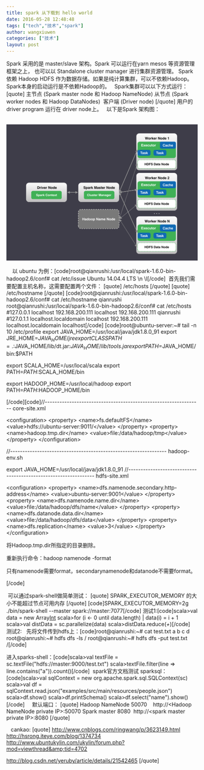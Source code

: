 ```yaml
---
title: spark 从下载到 hello world
date: 2016-05-28 12:48:48
tags: ["tech","技术","spark"]
author: wangxiuwen
categories: ["技术"]
layout: post
---
```


Spark 采用的是 master/slave 架构。Spark 可以运行在yarn mesos 等资源管理框架之上， 也可以以 Standalone cluster manager 进行集群资源管理。
Spark 依赖 Hadoop HDFS 作为数据存储。如果是纯计算集群，可以不依赖Hadoop。Spark本身的启动运行是不依赖Hadoop的。
 
Spark集群可以以下方式运行：
[quote]
主节点 (Spark master node 和 Hadoop NameNode)
从节点 (Spark worker nodes 和 Hadoop DataNodes) 
客户端 (Driver node)
[/quote]
用户的 driver program 运行在 driver node上。
 
以下是Spark 架构图：

 ![41fe6e1c96959fbcb9bc4121b05281e0.png](/images/30245061effef34a0f279e8c5391f4e3.png)

 
 
以 ubuntu 为例：[code]root@qianrushi:/usr/local/spark-1.6.0-bin-hadoop2.6/conf# cat /etc/issue
Ubuntu 14.04.4 LTS \n \l[/code]
 首先我们需要配置主机名称，这需要配置两个文件：
[quote]
/etc/hosts
[/quote]
[quote]
/etc/hostname
[/quote]
[code]root@qianrushi:/usr/local/spark-1.6.0-bin-hadoop2.6/conf# cat /etc/hostname
qianrushi
root@qianrushi:/usr/local/spark-1.6.0-bin-hadoop2.6/conf# cat /etc/hosts
#127.0.0.1 localhost
192.168.200.111 localhost
192.168.200.111 qianrushi
#127.0.1.1    localhost.localdomain    localhost
192.168.200.111    localhost.localdomain    localhost[/code] [code]root@ubuntu-server:~# tail -n 10 /etc/profile
export JAVA_HOME=/usr/local/java/jdk1.8.0_91
export JRE_HOME=$JAVA_HOME/jre
export CLASSPATH=.:$JAVA_HOME/lib/dt.jar:$JAVA_HOME/lib/tools.jar
export PATH=$JAVA_HOME/bin:$PATH

export SCALA_HOME=/usr/local/scala
export PATH=$PATH:$SCALA_HOME/bin

export HADOOP_HOME=/usr/local/hadoop
export PATH=$PATH:$HADOOP_HOME/bin

[/code][code]//----------------------------------------------------------------
core-site.xml

&lt;configuration&gt;
   &lt;property&gt;
        &lt;name&gt;fs.defaultFS&lt;/name&gt;
        &lt;value&gt;hdfs://ubuntu-server:9011/&lt;/value&gt;
    &lt;/property&gt;
    &lt;property&gt;
         &lt;name&gt;hadoop.tmp.dir&lt;/name&gt;
         &lt;value&gt;file:/data/hadoop/tmp&lt;/value&gt;
    &lt;/property&gt;
&lt;/configuration&gt;

//----------------------------------------------------------------
hadoop-env.sh 

export JAVA_HOME=/usr/local/java/jdk1.8.0_91
//----------------------------------------------------------------
hdfs-site.xml

&lt;configuration&gt;
   &lt;property&gt;
        &lt;name&gt;dfs.namenode.secondary.http-address&lt;/name&gt;
        &lt;value&gt;ubuntu-server:9001&lt;/value&gt;
    &lt;/property&gt;
    &lt;property&gt;
        &lt;name&gt;dfs.namenode.name.dir&lt;/name&gt;
        &lt;value&gt;file:/data/hadoop/dfs/name&lt;/value&gt;
    &lt;/property&gt;
    &lt;property&gt;
        &lt;name&gt;dfs.datanode.data.dir&lt;/name&gt;
        &lt;value&gt;file:/data/hadoop/dfs/data&lt;/value&gt;
    &lt;/property&gt;
    &lt;property&gt;
        &lt;name&gt;dfs.replication&lt;/name&gt;
        &lt;value&gt;3&lt;/value&gt;
    &lt;/property&gt;
&lt;/configuration&gt;


将Hadoop.tmp.dir所指定的目录删除。

重新执行命令：hadoop namenode -format

只有namenode需要format，secondarynamenode和datanode不需要format。







[/code]


 可以通过spark-shell做简单测试：
[quote]
SPARK_EXECUTOR_MEMORY 的大小不能超过节点可用内存
[/quote]
[code]SPARK_EXECUTOR_MEMORY=2g ./bin/spark-shell --master spark://master:7077[/code]
测试1:[code]scala&gt;val data = new Array[Int](1000000)
scala&gt;for (i &lt;- 0 until data.length)
      | data(i) = i + 1
scala&gt;val distData = sc.parallelize(data)
scala&gt;distData.reduce(_+_)[/code]
 
测试2:
 
先将文件传到hdfs上：[code]root@qianrushi:~# cat test.txt
a
b
c
d
root@qianrushi:~# hdfs dfs -ls /
root@qianrushi:~# hdfs dfs -put test.txt /[/code]

进入sparks-shell：[code]scala&gt;val textFile = sc.textFile(&quot;hdfs://master:9000/test.txt&quot;)
scala&gt;textFile.filter(line =&gt; line.contains(&quot;a&quot;)).count()[/code]
 spark官方文档测试 sparksql：[code]scala&gt;val sqlContext = new org.apache.spark.sql.SQLContext(sc)
scala&gt;val df = sqlContext.read.json(&quot;examples/src/main/resources/people.json&quot;)
scala&gt;df.show()
scala&gt;df.printSchema()
scala&gt;df.select(&quot;name&quot;).show()[/code]
 
 
默认端口：
[quote]
Hadoop NameNode 50070    http://&lt;Hadoop NameNode private IP&gt;:50070
Spark master 8080  http://&lt;spark master private IP&gt;:8080
[/quote]

 
 cankao:
[quote]
http://www.cnblogs.com/ringwang/p/3623149.html
http://hsrong.iteye.com/blog/1374734
http://www.ubuntukylin.com/ukylin/forum.php?mod=viewthread&amp;tid=4702

http://blog.csdn.net/yeruby/article/details/21542465
[/quote]